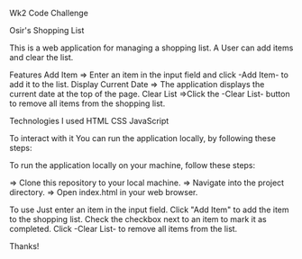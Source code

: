 Wk2 Code Challenge


Osir's Shopping List


This is a web application for managing a shopping list. A User can add items and clear the list.

Features
Add Item => Enter an item in the input field and click -Add Item- to add it to the list.
Display Current Date => The application displays the current date at the top of the page.
Clear List =>Click the -Clear List- button to remove all items from the shopping list.

Technologies I used
HTML
CSS
JavaScript

To interact with it 
You can run the application locally, by following these steps:

To run the application locally on your machine, follow these steps:

=> Clone this repository to your local machine.
=> Navigate into the project directory.
=> Open index.html in your web browser.

To use
Just enter an item in the input field.
Click "Add Item" to add the item to the shopping list.
Check the checkbox next to an item to mark it as completed.
Click -Clear List- to remove all items from the list.

Thanks!
